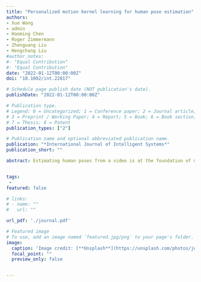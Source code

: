 ```yaml
---
title: "Personalized motion kernel learning for human pose estimation"
authors:
- Xue Wang
- admin
- Haoming Chen
- Roger Zimmermann
- Zhenguang Liu
- Hengchang Liu
#author_notes:
#- "Equal Contribution"
#- "Equal Contribution"
date: "2022-01-12T00:00:00Z"
doi: "10.1002/int.22817"

# Schedule page publish date (NOT publication's date).
publishDate: "2022-01-12T00:00:00Z"

# Publication type.
# Legend: 0 = Uncategorized; 1 = Conference paper; 2 = Journal article;
# 3 = Preprint / Working Paper; 4 = Report; 5 = Book; 6 = Book section;
# 7 = Thesis; 8 = Patent
publication_types: ["2"]

# Publication name and optional abbreviated publication name.
publication: "*International Journal of Intelligent Systems*"
publication_short: ""

abstract: Estimating human poses from a video is at the foundation of many visual intelligent systems. Various convolutional neural networks have been proposed, achieving state‐of‐the‐art performance on different image datasets. However, most existing approaches are image based, which deliver unreliable estimations on videos since they fail to model temporal consistency across video frames. Recently, another line of work leverages temporal cues for multi‐frame person pose estimation, yet still in an instance‐unaware fashion, disregarding the specific traits of different instances (persons) or different joints. In this paper, we propose a novel approach to learn specific keypoint motion representations for each person, termed Personalized Motion‐Aware Network (PMAN). In the PMAN, we devise three components. (i) an Instance‐Sensitive Extractor that adaptively computes the spatial features according to human physical characteristics; (ii) a Keypoint Motion Encoder that separately generates convolution kernels with fine‐grained keypoint motion encoding; (iii) a Motion Driven Decoder that parses multi‐frame spatial features of the same person to provide precise human pose estimations. Extensive experiments on PoseTrack2017 and PoseTrack2018 datasets demonstrate that our approach greatly improves the performance of multi‐frame human pose estimation. It is worth mentioning that our approach surpasses the state‐of‐the‐art method by +1.7 mAP and achieves 82.9 mAP on PoseTrack2017 dataset.


tags:
 - 
featured: false

# links:
# - name: ""
#   url: ""

url_pdf: './journal.pdf'

# Featured image
# To use, add an image named `featured.jpg/png` to your page's folder. 
image:
  caption: 'Image credit: [**Unsplash**](https://unsplash.com/photos/jdD8gXaTZsc)'
  focal_point: ""
  preview_only: false


---
```


